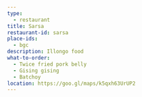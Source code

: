 ```yaml
---
type: 
  - restaurant
title: Sarsa 
restaurant-id: sarsa
place-ids:
  - bgc 
description: Illongo food
what-to-order:
  - Twice fried pork belly
  - Gising gising
  - Batchoy
location: https://goo.gl/maps/k5qxh63UrUP2
---
```

